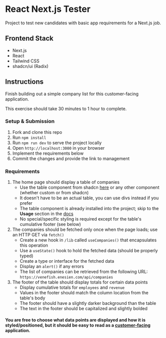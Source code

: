 # React Next.js Tester

Project to test new candidates with basic app requirements for a Next.js job.

## Frontend Stack

- Next.js
- React
- Tailwind CSS
- shadcn/ui (Radix)

## Instructions

Finish building out a simple company list for this customer-facing application.

This exercise should take 30 minutes to 1 hour to complete.

### Setup & Submission

1. Fork and clone this repo
1. Run `npm install`
1. Run `npm run dev` to serve the project locally
1. Open `http://localhost:3000` in your browser
1. Implement the requirements below
1. Commit the changes and provide the link to management

### Requirements

1. The home page should display a table of companies
   - Use the table component from shadcn [here](https://ui.shadcn.com/docs/components/table) or any other component (whether custom or from shadcn)
   - It doesn't have to be an actual table, you can use divs instead if you prefer
   - The table component is already installed into the project; skip to the **Usage** section in the [docs](https://ui.shadcn.com/docs/components/table)
   - No special/specific styling is required except for the table's cumulative footer (see below)
1. The companies should be fetched only once when the page loads; use an HTTP GET via `fetch()`
   - Create a new hook in `/lib` called `useCompanies()` that encapsulates this operation
   - Use a `useState()` hook to hold the fetched data (should be properly typed)
   - Create a type or interface for the fetched data
   - Display an `alert()` if any errors
   - The list of companies can be retrieved from the following URL: `https://venefish.enesien.com/api/companies`
1. The footer of the table should display totals for certain data points
   - Display cumulative totals for `employees` and `revenue`
   - Values in the footer should match the column location from the table's body
   - The footer should have a slightly darker background than the table
   - The text in the footer should be capitalized and slightly bolded

#### You are free to choose what data points are displayed and how it is styled/positioned, but it should be easy to read as a <ins>customer-facing</ins> application.
